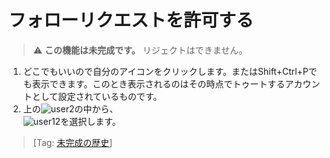 # フォローリクエストを許可する

> ⚠️ __この機能は未完成です。__ リジェクトはできません。

1. どこでもいいので自分のアイコンをクリックします。またはShift+Ctrl+Pでも表示できます。このとき表示されるのはその時点でトゥートするアカウントとして設定されているものです。
1.  上の![user2](https://dl.thedesk.top/media/user2.PNG)の中から、  
![user12](https://dl.thedesk.top/media/user12.PNG)を選択します。 
　　
  
> [Tag: [未完成の歴史](https://docs.thedesk.top/?q=未完成の歴史)]
